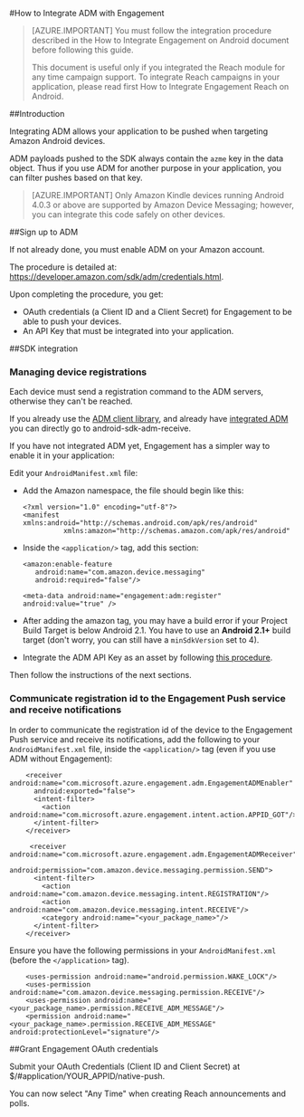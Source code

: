 <properties
	pageTitle="Azure Mobile Engagement Android SDK Integration"
	description="Latest updates and procedures for Android SDK for Azure Mobile Engagement"
	services="mobile-engagement"
	documentationCenter="mobile"
	authors="piyushjo"
	manager="dwrede"
	editor="" />

<tags
	ms.service="mobile-engagement"
	ms.workload="mobile"
	ms.tgt_pltfrm="mobile-android"
	ms.devlang="Java"
	ms.topic="article"
	ms.date="08/10/2015"
	ms.author="piyushjo" />


#How to Integrate ADM with Engagement

> [AZURE.IMPORTANT] You must follow the integration procedure described in the How to Integrate Engagement on Android document before following this guide.
>
> This document is useful only if you integrated the Reach module for any time campaign support. To integrate Reach campaigns in your application, please read first How to Integrate Engagement Reach on Android.

##Introduction

Integrating ADM allows your application to be pushed when targeting Amazon Android devices.

ADM payloads pushed to the SDK always contain the `azme` key in the data object. Thus if you use ADM for another purpose in your application, you can filter pushes based on that key.

> [AZURE.IMPORTANT] Only Amazon Kindle devices running Android 4.0.3 or above are supported by Amazon Device Messaging; however, you can integrate this code safely on other devices.

##Sign up to ADM

If not already done, you must enable ADM on your Amazon account.

The procedure is detailed at: [<https://developer.amazon.com/sdk/adm/credentials.html>].

Upon completing the procedure, you get:

-   OAuth credentials (a Client ID and a Client Secret) for Engagement to be able to push your devices.
-   An API Key that must be integrated into your application.

##SDK integration

### Managing device registrations

Each device must send a registration command to the ADM servers, otherwise they can't be reached.

If you already use the [ADM client library], and already have [integrated ADM] you can directly go to android-sdk-adm-receive.

If you have not integrated ADM yet, Engagement has a simpler way to enable it in your application:

Edit your `AndroidManifest.xml` file:

-   Add the Amazon namespace, the file should begin like this:

		<?xml version="1.0" encoding="utf-8"?>
		<manifest xmlns:android="http://schemas.android.com/apk/res/android"
		          xmlns:amazon="http://schemas.amazon.com/apk/res/android"

-   Inside the `<application/>` tag, add this section:

		<amazon:enable-feature
		   android:name="com.amazon.device.messaging"
		   android:required="false"/>

		<meta-data android:name="engagement:adm:register" android:value="true" />

-   After adding the amazon tag, you may have a build error if your Project Build Target is below Android 2.1. You have to use an **Android 2.1+** build target (don't worry, you can still have a `minSdkVersion` set to 4).
-   Integrate the ADM API Key as an asset by following [this procedure].

Then follow the instructions of the next sections.

### Communicate registration id to the Engagement Push service and receive notifications

In order to communicate the registration id of the device to the Engagement Push service and receive its notifications, add the following to your `AndroidManifest.xml` file, inside the `<application/>` tag (even if you use ADM without Engagement):

		<receiver android:name="com.microsoft.azure.engagement.adm.EngagementADMEnabler"
		  android:exported="false">
		  <intent-filter>
		    <action android:name="com.microsoft.azure.engagement.intent.action.APPID_GOT"/>
		  </intent-filter>
		</receiver>

		 <receiver android:name="com.microsoft.azure.engagement.adm.EngagementADMReceiver"
		   android:permission="com.amazon.device.messaging.permission.SEND">
		  <intent-filter>
		    <action android:name="com.amazon.device.messaging.intent.REGISTRATION"/>
		    <action android:name="com.amazon.device.messaging.intent.RECEIVE"/>
		    <category android:name="<your_package_name>"/>
		  </intent-filter>
		</receiver>   

Ensure you have the following permissions in your `AndroidManifest.xml` (before the `</application>` tag).

		<uses-permission android:name="android.permission.WAKE_LOCK"/>
		<uses-permission android:name="com.amazon.device.messaging.permission.RECEIVE"/>
		<uses-permission android:name="<your_package_name>.permission.RECEIVE_ADM_MESSAGE"/>
		<permission android:name="<your_package_name>.permission.RECEIVE_ADM_MESSAGE" android:protectionLevel="signature"/>

##Grant Engagement OAuth credentials

Submit your OAuth Credentials (Client ID and Client Secret) at $/\#application/YOUR\_APPID/native-push.

You can now select "Any Time" when creating Reach announcements and polls.


[<https://developer.amazon.com/sdk/adm/credentials.html>]:https://developer.amazon.com/sdk/adm/credentials.html
[ADM client library]:https://developer.amazon.com/sdk/adm/setup.html
[integrated ADM]:https://developer.amazon.com/sdk/adm/integrating-app.html
[this procedure]:https://developer.amazon.com/sdk/adm/integrating-app.html#Asset

